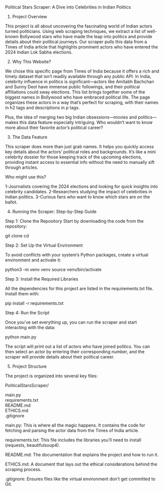 Political Stars Scraper: A Dive into Celebrities in Indian Politics

1. Project Overview

This project is all about uncovering the fascinating world of Indian actors turned politicians. Using web scraping techniques, we extract a list of well-known Bollywood stars who have made the leap into politics and provide details about their political journeys. Our scraper pulls this data from a Times of India article that highlights prominent actors who have entered the 2024 Indian Lok Sabha elections.

2. Why This Website?

We chose this specific page from Times of India because it offers a rich and timely dataset that isn’t readily available through any public API. In India, celebrity influence in politics is significant—actors like Amitabh Bachchan and Sunny Deol have immense public followings, and their political affiliations could sway elections. This list brings together some of the biggest names in Bollywood who have embraced political life. The page organizes these actors in a way that’s perfect for scraping, with their names in h2 tags and descriptions in p tags.

Plus, the idea of merging two big Indian obsessions—movies and politics—makes this data feature especially intriguing. Who wouldn’t want to know more about their favorite actor’s political career?

3. The Data Feature

This scraper does more than just grab names. It helps you quickly access key details about the actors’ political roles and backgrounds. It’s like a mini celebrity dossier for those keeping track of the upcoming elections, providing instant access to essential info without the need to manually sift through articles.

Who might use this?

1-Journalists covering the 2024 elections and looking for quick insights into celebrity candidates.
2-Researchers studying the impact of celebrities in Indian politics.
3-Curious fans who want to know which stars are on the ballot.

4. Running the Scraper: Step-by-Step Guide

Step 1: Clone the Repository
Start by downloading the code from the repository:

git clone <repository-url>
cd <repository-directory>

Step 2: Set Up the Virtual Environment

To avoid conflicts with your system’s Python packages, create a virtual environment and activate it:

python3 -m venv venv
source venv/bin/activate  

Step 3: Install the Required Libraries

All the dependencies for this project are listed in the requirements.txt file. Install them with:

pip install -r requirements.txt

Step 4: Run the Script

Once you’ve set everything up, you can run the scraper and start interacting with the data:

python main.py

The script will print out a list of actors who have joined politics. You can then select an actor by entering their corresponding number, and the scraper will provide details about their political career.

5. Project Structure

The project is organized into several key files:


PoliticalStarsScraper/

  main.py               
  requirements.txt       
  README.md              
  ETHICS.md              
  .gitignore             

main.py: This is where all the magic happens. It contains the code for fetching and parsing the actor data from the Times of India article.

requirements.txt: This file includes the libraries you’ll need to install (requests, beautifulsoup4).

README.md: The documentation that explains the project and how to run it.

ETHICS.md: A document that lays out the ethical considerations behind the scraping process.

.gitignore: Ensures files like the virtual environment don’t get committed to Git.